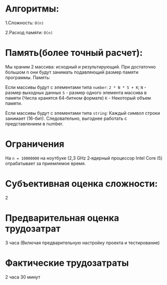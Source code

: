 # Алгоритмы:
 1.Сложность: `O(n)`
 
 2.Расход памяти: `O(n)`
 
# Память(более точный расчет): 
Мы храним 2 массива: исходный и результирующий. 
При достаточно большом n они будут занимать подавляющий размер памяти программы.
Память:

Если массивы будут с элементами типа `number`: 
`2 * N * S + K`;
`N` - размер выходных данных
`S` - размер одного элемента массива в памяти (Числа хранятся 64-битном формате)
`K` - Некоторый объем памяти.


Если массивы будут с элементами типа `string`: 
Каждый символ строки занимает (16-бит). 
Следовательно, выгоднее работать с представлением в number.

# Ограничения
На `n = 10000000` на ноутбуке (2,3 GHz 2‑ядерный процессор Intel Core i5) отрабатывает за приемлемое время.

# Субъективная оценка сложности:
2

# Предварительная оценка трудозатрат
3 часа 
(Включая предварительную настройку проекта и тестирование)

# Фактические трудозатраты
2 часа 30 минут





